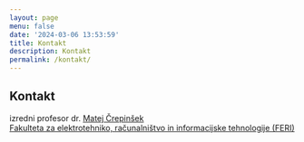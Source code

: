 ```yaml
---
layout: page
menu: false
date: '2024-03-06 13:53:59'
title: Kontakt
description: Kontakt
permalink: /kontakt/
---
```


## Kontakt
izredni profesor dr. [Matej Črepinšek](https://lpm.feri.um.si/clani/crepinsek/) \
[Fakulteta za elektrotehniko, računalništvo in informacijske tehnologije (FERI)](https://feri.um.si)